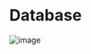 # Database
![image](https://github.com/user-attachments/assets/aed0e7f4-1d48-4d65-b284-6d96100b8fa8)

